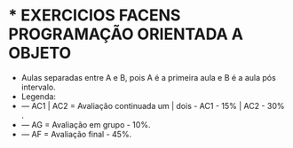 # * EXERCICIOS FACENS PROGRAMAÇÃO ORIENTADA A OBJETO




* Aulas separadas entre A e B, pois A é a primeira aula e B é a aula pós intervalo.
* Legenda:
*  — AC1 | AC2 = Avaliação continuada um | dois - AC1 - 15% | AC2 - 30% .
*  —  AG = Avaliação em grupo - 10%.
*  —  AF = Avaliação final - 45%.
